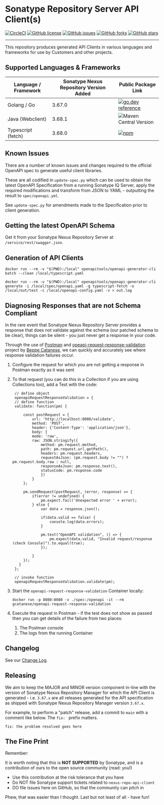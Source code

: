 <!--

    Copyright 2019-Present Sonatype Inc.

    Licensed under the Apache License, Version 2.0 (the "License");
    you may not use this file except in compliance with the License.
    You may obtain a copy of the License at

        http://www.apache.org/licenses/LICENSE-2.0

    Unless required by applicable law or agreed to in writing, software
    distributed under the License is distributed on an "AS IS" BASIS,
    WITHOUT WARRANTIES OR CONDITIONS OF ANY KIND, either express or implied.
    See the License for the specific language governing permissions and
    limitations under the License.

-->

# Sonatype Repository Server API Client(s)

[![CircleCI](https://circleci.com/gh/sonatype-nexus-community/nexus-repo-api-client/tree/main.svg?style=svg)](https://circleci.com/gh/sonatype-nexus-community/nexus-repo-api-client/tree/main)
[![GitHub license](https://img.shields.io/github/license/sonatype-nexus-community/nexus-repo-api-client)](https://github.com/sonatype-nexus-community/nexus-repo-api-client/blob/main/LICENSE)
[![GitHub issues](https://img.shields.io/github/issues/sonatype-nexus-community/nexus-repo-api-client)](https://github.com/sonatype-nexus-community/nexus-repo-api-client/issues)
[![GitHub forks](https://img.shields.io/github/forks/sonatype-nexus-community/nexus-repo-api-client)](https://github.com/sonatype-nexus-community/nexus-repo-api-client/network)
[![GitHub stars](https://img.shields.io/github/stars/sonatype-nexus-community/nexus-repo-api-client)](https://github.com/sonatype-nexus-community/nexus-repo-api-client/stargazers)

---

This repository produces generated API Clients in various languages and frameworks for use by Customers and other projects.

## Supported Languages & Frameworks

| Language / Framework | Sonatype Nexus Repository Version Added | Public Package Link                                                                                                                                                                                                                                                             |
| -------------------- | ------------------------- | ------------------------------------------------------------------------------------------------------------------------------------------------------------------------------------------------------------------------------------------------------------------------------- |
| Golang / Go          | 3.67.0                    | [![go.dev reference](https://img.shields.io/badge/dynamic/json?color=blue&label=tag&query=name&url=https://api.razonyang.com/v1/github/tag/sonatype-nexus-community/nexus-repo-api-client-go)](https://pkg.go.dev/github.com/sonatype-nexus-community/nexus-repo-api-client-go) |
| Java (Webclient) | 3.68.1 | ![Maven Central Version](https://img.shields.io/maven-central/v/org.sonatype.community/nexus-repo-api-webclient) |
| Typescript (fetch)   | 3.68.0                    | [![npm](https://img.shields.io/npm/v/%40sonatype%2Fnexus-repo-api-client)](https://www.npmjs.com/package/@sonatype/nexus-repo-api-client)                                                                                                                                       |

## Known Issues

There are a number of known issues and changes required to the official OpenAPI spec to generate useful client
libraries.

These are all codified in `update-spec.py` which can be used to obtain the latest OpenAPI Specification from a running
Sonatype IQ Server, apply the required modifications and transform from JSON to YAML - outputting the result
to `spec/openapi.yml`.

See `update-spec.py` for amendments made to the Specification prior to client generation.

## Getting the latest OpenAPI Schema

Get it from your Sonatype Nexus Repository Server at `/service/rest/swagger.json`.

## Generation of API Clients

```
docker run --rm -v "$(PWD):/local" openapitools/openapi-generator-cli batch --clean /local/typescript.yaml

docker run --rm -v "$(PWD):/local" openapitools/openapi-generator-cli generate -i /local/spec/openapi.yaml -g typescript-fetch -o /local/out/test -c /local/openapi-config.yaml -v > out.log
```

## Diagnosing Responses that are not Schema Compliant

In the rare event that Sonatype Nexus Repository Server provides a response that does not validate against the schema (our patched schema to be clear), things can be silent - you just never get a response in your code.

Through the use of [Postman](https://www.postman.com) and [opeapi-request-response-validation](https://github.com/gcatanese/openapi-request-response-validation) project by [Beppe Catanese](https://github.com/gcatanese), we can quickly and accurately see where response validation failures occur.

1. Configure the request for which you are not getting a response in Postman exactly as it was sent
2. To that request (you can do this in a Collection if you are using Collections too), add a Test with the code:

    ```
     // define object
     openapiRequestResponseValidation = {
     // define function
     validate: function(pm) {

         const postRequest = {
             url: 'http://localhost:8080/validate',
             method: 'POST',
             header: {'Content-Type': 'application/json'},
             body: {
             mode: 'raw',
             raw: JSON.stringify({
                 method: pm.request.method,
                 path: pm.request.url.getPath(),
                 headers: pm.request.headers,
                 requestAsJson: (pm.request.body != "") ? pm.request.body.raw : null,
                 responseAsJson: pm.response.text(),
                 statusCode: pm.response.code
                 })
             }
         };

         pm.sendRequest(postRequest, (error, response) => {
             if(error != undefined) {
                 pm.expect.fail('Unexpected error ' + error);
             } else {
                 var data = response.json();

                 if(data.valid == false) {
                     console.log(data.errors);
                 }

                 pm.test("OpenAPI validation", () => {
                     pm.expect(data.valid, "Invalid request/response (check Console)").to.equal(true);
                 });

             }
         });
       }
     };

     // invoke function
     openapiRequestResponseValidation.validate(pm);
    ```

3. Start the `openapi-request-response-validation` Container locally:
    ```
    docker run -p 8080:8080 -v ./spec:/openapi -it --rm gcatanese/openapi-request-response-validation
    ```
4. Execute the request in Postman - if the test does not show as passed then you can get details of the failure from two places:
    1. The Postman console
    2. The logs from the running Container

## Changelog

See our [Change Log](./CHANGELOG.md).

## Releasing

We aim to keep the MAJOR and MINOR version component in-line with the version of Sonatype Nexus Repository Manager for which the API Client is
generated - i.e. `3.67.x` are all releases generated for the API specification as shipped with Sonatype Nexus Repository Manager version `3.67.x`.

For example, to perform a "patch" release, add a commit to `main` with a comment like below. The `fix: ` prefix matters.

```
fix: the problem resolved goes here
```

## The Fine Print

Remember:

It is worth noting that this is **NOT SUPPORTED** by Sonatype, and is a contribution of ours to the open source
community (read: you!)

-   Use this contribution at the risk tolerance that you have
-   Do NOT file Sonatype support tickets related to `nexus-repo-api-client`
-   DO file issues here on GitHub, so that the community can pitch in

Phew, that was easier than I thought. Last but not least of all - have fun!
